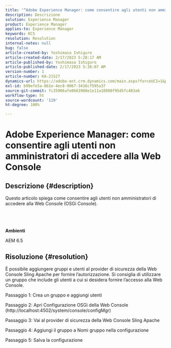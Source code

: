 ```yaml
---
title: '“Adobe Experience Manager: come consentire agli utenti non amministratori di accedere alla Web Console”'
description: Descrizione
solution: Experience Manager
product: Experience Manager
applies-to: Experience Manager
keywords: KCS
resolution: Resolution
internal-notes: null
bug: false
article-created-by: Yoshimasa Ishiguro
article-created-date: 2/17/2023 5:28:17 AM
article-published-by: Yoshimasa Ishiguro
article-published-date: 2/17/2023 5:36:07 AM
version-number: 1
article-number: KA-21527
dynamics-url: https://adobe-ent.crm.dynamics.com/main.aspx?forceUCI=1&pagetype=entityrecord&etn=knowledgearticle&id=bfaac1dd-83ae-ed11-aad1-6045bd0061cb
exl-id: b99efe5a-8b1e-4ec8-9067-3416cf595a37
source-git-commit: fc35906afe0663908e1e11a18980f95d5fc483a6
workflow-type: ht
source-wordcount: '119'
ht-degree: 100%

---
```


# Adobe Experience Manager: come consentire agli utenti non amministratori di accedere alla Web Console

## Descrizione {#description}

Questo articolo spiega come consentire agli utenti non amministratori di accedere alla Web Console (OSGi Console).<br><br> <br><br><br>
<b>Ambienti</b>

AEM 6.5


## Risoluzione {#resolution}


È possibile aggiungere gruppi e utenti al provider di sicurezza della Web Console Sling Apache per fornire l’autorizzazione.
Si consiglia di utilizzare un gruppo che include gli utenti a cui si desidera fornire l’accesso alla Web Console.

Passaggio 1: Crea un gruppo e aggiungi utenti

Passaggio 2: Apri Configurazione OSGi della Web Console (http://localhost:4502/system/console/configMgr)

Passaggio 3: Vai al provider di sicurezza della Web Console Sling Apache

Passaggio 4: Aggiungi il gruppo a Nomi gruppo nella configurazione

Passaggio 5: Salva la configurazione
